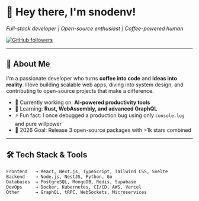 # 👋 Hey there, I'm snodenv!  
*Full-stack developer | Open-source enthusiast | Coffee-powered human*

[![GitHub followers](https://img.shields.io/github/followers/snodenv?style=social)](https://github.com/snodenv)  

---

## 🚀 **About Me**
I'm a passionate developer who turns **coffee into code** and **ideas into reality**. I love building scalable web apps, diving into system design, and contributing to open-source projects that make a difference.

- 🔭 Currently working on: **AI-powered productivity tools**  
- 🌱 Learning: **Rust, WebAssembly, and advanced GraphQL**  
- ⚡ Fun fact: I once debugged a production bug using only `console.log` and pure willpower  
- 🎯 2026 Goal: Release 3 open-source packages with >1k stars combined

---

## 🛠️ **Tech Stack & Tools**

```text
Frontend   → React, Next.js, TypeScript, Tailwind CSS, Svelte
Backend    → Node.js, NestJS, Python, Go
Databases  → PostgreSQL, MongoDB, Redis, Supabase
DevOps     → Docker, Kubernetes, CI/CD, AWS, Vercel
Other      → GraphQL, tRPC, WebSockets, Microservices
